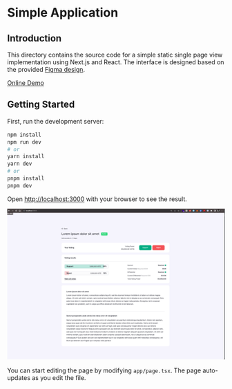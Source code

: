 # Simple Application

## Introduction

This directory contains the source code for a simple static single page view implementation using Next.js and React. The interface is designed based on the provided [Figma design](file:///Users/morrislin/Downloads/Fullstack_Software_Engineer_Take_Home_Assignment_2.pdf).

[Online Demo](https://beta-fullstack-assignment.vercel.app/)

## Getting Started

First, run the development server:

```bash
npm install 
npm run dev
# or
yarn install
yarn dev
# or
pnpm install
pnpm dev
```

Open [http://localhost:3000](http://localhost:3000) with your browser to see the result.

![review](img/review.png)

You can start editing the page by modifying `app/page.tsx`. The page auto-updates as you edit the file.
